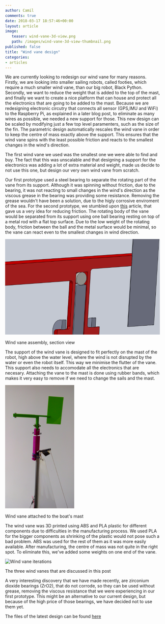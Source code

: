 ```yaml
---
author: Camil
comments: true
date: 2018-03-17 18:57:46+00:00
layout: article
image:
   teaser: wind-vane-3d-view.png
   path: /images/wind-vane-3d-view-thumbnail.png
published: false
title: "Wind vane design"
categories:
- articles
---
```

We are currently looking to redesign our wind vane for many reasons. Firstly, we are looking into smaller sailing robots,
called footies, which require a much smaller wind vane, than our big robot, Black Python. Secondly, we want to reduce
the weight that is added to the top of the mast, and finally we want to create a nice platform that can house and protect
all the electronics that are going to be added to the mast. Because we are redesigning electronic circutry that connects 
all sensor (GPS,IMU and WiFi) to the Raspberry Pi, as explained in a later blog post, to eliminate as many wires as possible,
we needed a new support for those. This new design can be scaled by modifying just a few top level paramenters, such as 
the size of the fin. The parametric design automatically rescales the wind vane in order to keep the centre of mass exactly
above the support. This ensures that the wind vane spins with the least possible friction and reacts to the smallest 
changes in the wind's direction.

The first wind vane we used was the smallest one we were able to find and buy. The fact that this was unscalable and that
designing a support for the electronics was adding a lot of extra material and weight, made us decide to not use this one,
but design our very own wind vane from scratch.

Our first prototype used a steel bearing to separate the rotating part of the vane from its support. Although
it was spinning without friction, due to the bearing, it was not reacting to small changes in the wind's direction
as the viscous grease in the bearing was providing some resistance. Removing the grease wouldn't have been a 
solution, due to the higly corrosive enviroment of the sea. For the second prototype, we stumbled upon [this](https://www.westcoastweathervanes.com/instructions-for-installing-your-weathervane-on-a-galvanized-pipe-or-wooden-post/) 
article, that gave us a very idea for reducing friction. The rotating body of the vane would be separated from its support
using one ball bearing resting on top of a metal rod with a flat top surface. Due to the low weight of the rotating body,
friction between the ball and the metal surface would be minimal, so the vane can react even to the smallest
changes in wind direction.

![Wind vane assembly](/images/wind-vane.png)

Wind vane assembly, section view

The support of the wind vane is designed to fit perfectly on the mast of the robot, high above the water level,
where the wind is not disrupted by the water or even the robot itself. This way we minimise the flutter of the
vane. This support also needs to accomodate all the electronics that are necesary. Attaching the vane to the mast
is done using rubber bands, which makes it very easy to remove if we need to change the sails and the mast.

<img src="/images/wind-vane-on-mast.jpg" height="400">

Wind vane attached to the boat's mast

The wind vane was 3D printed using ABS and PLA plastic for different components due to difficulties in the
manufacturing process. We used PLA for the bigger components as shrinking of the plastic would not pose such a bad problem.
ABS was used for the rest of them as it was more easily available. After manufacturing, the centre of mass was not quite 
in the right spot. To eliminate this, we've added some weights on one end of the vane. 

![Wind vane iterations](/images/wind-vanes.jpg)

The three wind vanes that are discussed in this post

A very interesting discovery that we have made recently, are zirconium dioxide bearings (ZrO2), that do not corrode,
so they can be used without grease, removing the viscous resistance that we were experiencing in our first prototype.
This might be an alternative to our current design, but because of the high price of those bearings, we have decided 
not to use them yet.

The files of the latest design can be found [here](https://github.com/Maritime-Robotics-Student-Society/Boat-construction/tree/master/Wind_Vane/v3)
